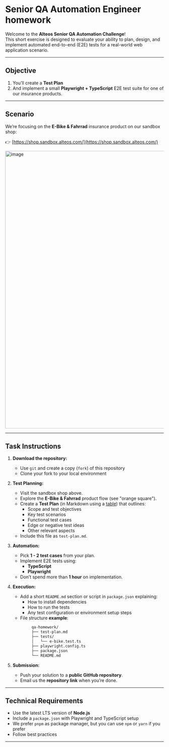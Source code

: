# Senior QA Automation Engineer homework

Welcome to the **Alteos Senior QA Automation Challenge**!  
This short exercise is designed to evaluate your ability to plan, design, and implement automated end-to-end (E2E) tests for a real-world web application scenario.

---

## Objective

1. You’ll create a **Test Plan**
2. And implement a small **Playwright + TypeScript** E2E test suite for one of our insurance products.

---

## Scenario

We’re focusing on the **E-Bike & Fahrrad** insurance product on our sandbox shop:

👉 [https://shop.sandbox.alteos.com/](https://shop.sandbox.alteos.com/)

<img width="1406" height="880" alt="image" src="https://github.com/user-attachments/assets/5dcf2092-b3b6-45bb-92e7-1b2040177f18" />

---

## Task Instructions

1. **Download the repository:**

   - Use `git` and create a copy (`fork`) of this repository
   - Clone your fork to your local environment

2. **Test Planning:**

   - Visit the sandbox shop above.
   - Explore the **E-Bike & Fahrrad** product flow (see "orange square").
   - Create a **Test Plan** (in Markdown using a [table](https://www.markdownguide.org/extended-syntax/#tables)) that outlines:
     - Scope and test objectives
     - Key test scenarios
     - Functional test cases
     - Edge or negative test ideas
     - Other relevant aspects
   - Include this file as `test-plan.md`.

3. **Automation:**

   - Pick **1 - 2 test cases** from your plan.
   - Implement E2E tests using:
     - **TypeScript**
     - **Playwright**
   - Don’t spend more than **1 hour** on implementation.

4. **Execution:**

   - Add a short `README.md` section or script in `package.json` explaining:
     - How to install dependencies
     - How to run the tests
     - Any test configuration or environment setup steps
   - File structure **example**:
     ```bash
          qa-homework/
          ├── test-plan.md
          ├── tests/
          │   └── e-bike.test.ts
          ├── playwright.config.ts
          ├── package.json
          └── README.md
     ```

5. **Submission:**
   - Push your solution to a **public GitHub repository**.
   - Email us the **repository link** when you’re done.

---

## Technical Requirements

- Use the latest LTS version of **Node.js**
- Include a `package.json` with Playwright and TypeScript setup
- We prefer `pnpm` as package manager, but you can use `npm` or `yarn` if you prefer
- Follow best practices

---
